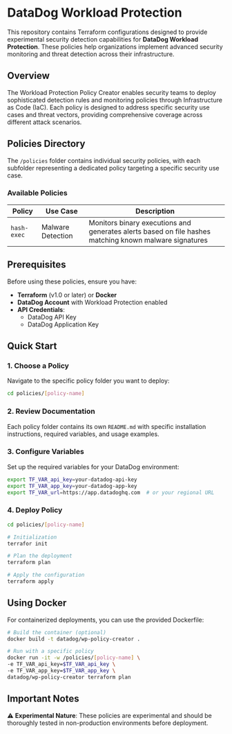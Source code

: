 # DataDog Workload Protection

This repository contains Terraform configurations designed to provide experimental security detection capabilities for **DataDog Workload Protection**. These policies help organizations implement advanced security monitoring and threat detection across their infrastructure.

## Overview

The Workload Protection Policy Creator enables security teams to deploy sophisticated detection rules and monitoring policies through Infrastructure as Code (IaC). Each policy is designed to address specific security use cases and threat vectors, providing comprehensive coverage across different attack scenarios.

## Policies Directory

The `/policies` folder contains individual security policies, with each subfolder representing a dedicated policy targeting a specific security use case.

### Available Policies

| Policy | Use Case | Description |
|--------|----------|-------------|
| `hash-exec` | Malware Detection | Monitors binary executions and generates alerts based on file hashes matching known malware signatures |

## Prerequisites

Before using these policies, ensure you have:

- **Terraform** (v1.0 or later) or **Docker**
- **DataDog Account** with Workload Protection enabled
- **API Credentials**:
  - DataDog API Key
  - DataDog Application Key

## Quick Start

### 1. Choose a Policy

Navigate to the specific policy folder you want to deploy:

```bash
cd policies/[policy-name]
```

### 2. Review Documentation

Each policy folder contains its own `README.md` with specific installation instructions, required variables, and usage examples.

### 3. Configure Variables

Set up the required variables for your DataDog environment:

```bash
export TF_VAR_api_key=your-datadog-api-key
export TF_VAR_app_key=your-datadog-app-key
export TF_VAR_url=https://app.datadoghq.com  # or your regional URL
```

### 4. Deploy Policy

```bash
cd policies/[policy-name]

# Initialization
terrafor init

# Plan the deployment
terraform plan

# Apply the configuration
terraform apply
```

## Using Docker

For containerized deployments, you can use the provided Dockerfile:

```bash
# Build the container (optional)
docker build -t datadog/wp-policy-creator .

# Run with a specific policy
docker run -it -w /policies/[policy-name] \
-e TF_VAR_api_key=$TF_VAR_api_key \
-e TF_VAR_app_key=$TF_VAR_app_key \
datadog/wp-policy-creator terraform plan
```

## Important Notes

⚠️ **Experimental Nature**: These policies are experimental and should be thoroughly tested in non-production environments before deployment.